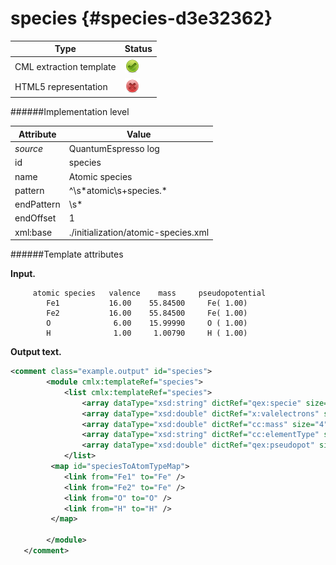 # species {#species-d3e32362}


| Type                                                                                                                                                | Status                                                                                                                                              |
|----|----|
| CML extraction template                                                                                                                             | ![](/imgs/Total.png)                                                                                                                                |
| HTML5 representation                                                                                                                                | ![](/imgs/None.png)                                                                                                                                 |

######Implementation level

| Attribute                                                                                                                                           | Value                                                                                                                                               |
|----|----|
| *source*                                                                                                                                            | QuantumEspresso log                                                                                                                                 |
| id                                                                                                                                                  | species                                                                                                                                             |
| name                                                                                                                                                | Atomic species                                                                                                                                      |
| pattern                                                                                                                                             | \^\\s\*atomic\\s+species.\*                                                                                                                         |
| endPattern                                                                                                                                          | \\s\*                                                                                                                                               |
| endOffset                                                                                                                                           | 1                                                                                                                                                   |
| xml:base                                                                                                                                            | ./initialization/atomic-species.xml                                                                                                                 |

######Template attributes

**Input.**

         atomic species   valence    mass     pseudopotential
            Fe1           16.00    55.84500     Fe( 1.00)
            Fe2           16.00    55.84500     Fe( 1.00)
            O              6.00    15.99990     O ( 1.00)
            H              1.00     1.00790     H ( 1.00)
            
       

**Output text.**

```xml
<comment class="example.output" id="species">
        <module cmlx:templateRef="species">
            <list cmlx:templateRef="species">
                <array dataType="xsd:string" dictRef="qex:specie" size="4">Fe1 Fe2 O H</array>
                <array dataType="xsd:double" dictRef="x:valelectrons" size="4">16.00 16.00 6.00 1.00</array>
                <array dataType="xsd:double" dictRef="cc:mass" size="4">55.84500 55.84500 15.99990 1.00790</array>
                <array dataType="xsd:string" dictRef="cc:elementType" size="4">Fe Fe O H</array>
                <array dataType="xsd:double" dictRef="qex:pseudopot" size="4">1.00 1.00 1.00 1.00</array>
            </list>
         <map id="speciesToAtomTypeMap">
            <link from="Fe1" to="Fe" />
            <link from="Fe2" to="Fe" />
            <link from="O" to="O" />
            <link from="H" to="H" />
         </map>
            
        </module>
   </comment>
```
